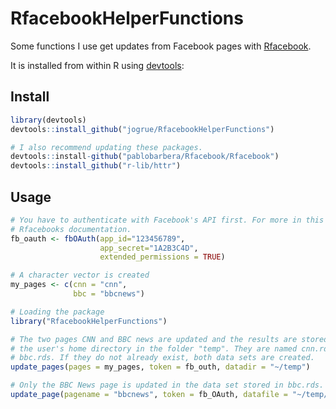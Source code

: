 # RfacebookHelperFunctions
Some functions I use get updates from Facebook pages with
[Rfacebook](https://github.com/pablobarbera/Rfacebook).

It is installed from within R using
[devtools](https://github.com/hadley/devtools):


## Install
```R
library(devtools)
devtools::install_github("jogrue/RfacebookHelperFunctions")

# I also recommend updating these packages.
devtools::install-github("pablobarbera/Rfacebook/Rfacebook")
devtools::install_github("r-lib/httr")
```



## Usage

```R
# You have to authenticate with Facebook's API first. For more in this visit
# Rfacebooks documentation.
fb_oauth <- fbOAuth(app_id="123456789",
                    app_secret="1A2B3C4D",
                    extended_permissions = TRUE)

# A character vector is created
my_pages <- c(cnn = "cnn",
              bbc = "bbcnews")

# Loading the package
library("RfacebookHelperFunctions")

# The two pages CNN and BBC news are updated and the results are stored in
# the user's home directory in the folder "temp". They are named cnn.rds and
# bbc.rds. If they do not already exist, both data sets are created.
update_pages(pages = my_pages, token = fb_outh, datadir = "~/temp")

# Only the BBC News page is updated in the data set stored in bbc.rds.
update_page(pagename = "bbcnews", token = fb_OAuth, datafile = "~/temp/bbc.rds")
```
